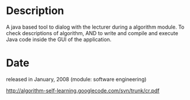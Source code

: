 # Description #

A java based tool to dialog with the lecturer during a algorithm module. To check descriptions of algorithm, AND to write and compile and execute Java code inside the GUI of the application.

# Date #

released in January, 2008 (module: software engineering)

http://algorithm-self-learning.googlecode.com/svn/trunk/cr.pdf